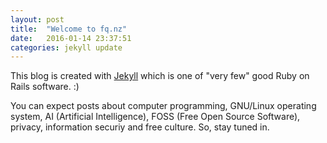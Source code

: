 ```yaml
---
layout: post
title:  "Welcome to fq.nz"
date:   2016-01-14 23:37:51
categories: jekyll update
---
```

This blog is created with [Jekyll][jekyll] which is one of "very few" good Ruby on Rails software. :)

You can expect posts about computer programming, GNU/Linux operating system, AI (Artificial Intelligence), FOSS (Free Open Source Software), privacy, information securiy and free culture. So, stay tuned in.

[jekyll]:      http://jekyllrb.com
